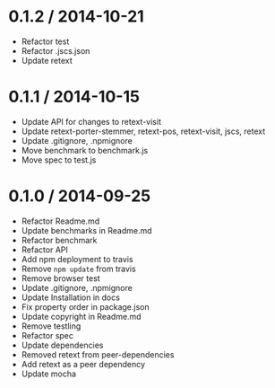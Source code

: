 
0.1.2 / 2014-10-21
==================

 * Refactor test
 * Refactor .jscs.json
 * Update retext

0.1.1 / 2014-10-15
==================

 * Update API for changes to retext-visit
 * Update retext-porter-stemmer, retext-pos, retext-visit, jscs, retext
 * Update .gitignore, .npmignore
 * Move benchmark to benchmark.js
 * Move spec to test.js

0.1.0 / 2014-09-25
==================

 * Refactor Readme.md
 * Update benchmarks in Readme.md
 * Refactor benchmark
 * Refactor API
 * Add npm deployment to travis
 * Remove `npm update` from travis
 * Remove browser test
 * Update .gitignore, .npmignore
 * Update Installation in docs
 * Fix property order in package.json
 * Update copyright in Readme.md
 * Remove testling
 * Refactor spec
 * Update dependencies
 * Removed retext from peer-dependencies
 * Add retext as a peer dependency
 * Update mocha
